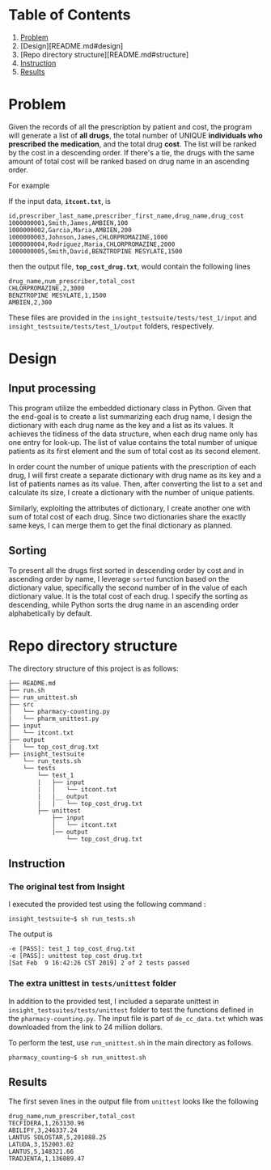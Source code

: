 # Table of Contents
1. [Problem](README.md#problem)
1. [Design][README.md#design]
1. [Repo directory structure][README.md#structure]
1. [Instruction](README.md#instruction)
1. [Results](README.md#result)

# Problem
Given the records of all the prescription by patient and cost, the program will generate a list of **all drugs**,  the total number of UNIQUE **individuals who prescribed the medication**, and the total drug **cost**. The list will be ranked by the cost in a descending order. If there's a tie, the drugs with the same amount of total cost will be ranked based on drug name in an ascending order. 

For example

If the input data, **`itcont.txt`**, is
```
id,prescriber_last_name,prescriber_first_name,drug_name,drug_cost
1000000001,Smith,James,AMBIEN,100
1000000002,Garcia,Maria,AMBIEN,200
1000000003,Johnson,James,CHLORPROMAZINE,1000
1000000004,Rodriguez,Maria,CHLORPROMAZINE,2000
1000000005,Smith,David,BENZTROPINE MESYLATE,1500
```

then the output file, **`top_cost_drug.txt`**, would contain the following lines
```
drug_name,num_prescriber,total_cost
CHLORPROMAZINE,2,3000
BENZTROPINE MESYLATE,1,1500
AMBIEN,2,300
```

These files are provided in the `insight_testsuite/tests/test_1/input` and `insight_testsuite/tests/test_1/output` folders, respectively.

# Design 

## Input processing 

This program utilize the embedded dictionary class in Python. Given that the end-goal is to create a list summarizing each drug name, I design the dictionary with each drug name as the key and a list as its values. It achieves the tidiness of the data structure, when each drug name only has one entry for look-up. The list of value contains the total number of unique patients as its first element and the sum of total cost as its second element. 

In order count the number of unique patients with the prescription of each drug, I will first create a separate dictionary with drug name as its key and a list of patients names as its value. Then, after converting the list to a set and calculate its size, I create a dictionary with the number of unique patients. 

Similarly, exploiting the attributes of dictionary, I create another one with sum of total cost of each drug. Since two dictionaries share the exactly same keys, I can merge them to get the final dictionary as planned. 

## Sorting 

To present all the drugs first sorted in descending order by cost and in ascending order by name, I leverage ``sorted`` function based on the dictionary value, specifically the second number of in the value of each dictionary value. It is the total cost of each drug. I specify the sorting as descending, while Python sorts the drug name in an ascending order alphabetically by default. 


# Repo directory structure

The directory structure of this project is as follows: 

    ├── README.md 
    ├── run.sh
    ├── run_unittest.sh 
    ├── src
    │   └── pharmacy-counting.py
    |   └── pharm_unittest.py
    ├── input
    │   └── itcont.txt
    ├── output
    |   └── top_cost_drug.txt
    ├── insight_testsuite
        └── run_tests.sh
        └── tests
            └── test_1
            |   ├── input
            |   │   └── itcont.txt
            |   |__ output
            |   │   └── top_cost_drug.txt
            ├── unittest
                ├── input
                │   └── itcont.txt
                |── output
                    └── top_cost_drug.txt


## Instruction 

### The original test from Insight 

I executed the provided test using the following command :

```
insight_testsuite~$ sh run_tests.sh 
```

The output is

    -e [PASS]: test_1 top_cost_drug.txt
    -e [PASS]: unittest top_cost_drug.txt
    [Sat Feb  9 16:42:26 CST 2019] 2 of 2 tests passed

### The extra unittest in `tests/unittest` folder

In addition to the provided test, I included a separate unittest in `insight_testsuites/tests/unittest` folder to test the functions defined in the `pharmacy-counting.py`. The input file is part of `de_cc_data.txt` which was downloaded from the link to 24 million dollars. 

To perform the test, use `run_unittest.sh` in the main directory as follows. 

```
pharmacy_counting~$ sh run_unittest.sh 
```    

## Results

The first seven lines in the output file from `unittest` looks like the following

```
drug_name,num_prescriber,total_cost
TECFIDERA,1,263130.96
ABILIFY,3,246337.24
LANTUS SOLOSTAR,5,201088.25
LATUDA,3,152003.02
LANTUS,5,148321.66
TRADJENTA,1,136089.47
```